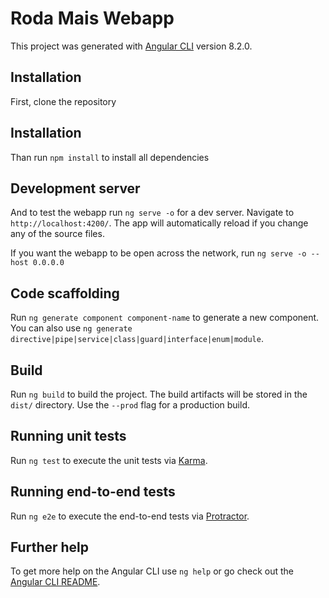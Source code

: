 # Roda Mais Webapp

This project was generated with [Angular CLI](https://github.com/angular/angular-cli) version 8.2.0.

## Installation

First, clone the repository

## Installation

Than run `npm install` to install all dependencies

## Development server

And to test the webapp run  `ng serve -o` for a dev server. Navigate to `http://localhost:4200/`. The app will automatically reload if you change any of the source files.

If you want the webapp to be open across the network, run `ng serve -o --host 0.0.0.0` 

## Code scaffolding

Run `ng generate component component-name` to generate a new component. You can also use `ng generate directive|pipe|service|class|guard|interface|enum|module`.

## Build

Run `ng build` to build the project. The build artifacts will be stored in the `dist/` directory. Use the `--prod` flag for a production build.

## Running unit tests

Run `ng test` to execute the unit tests via [Karma](https://karma-runner.github.io).

## Running end-to-end tests

Run `ng e2e` to execute the end-to-end tests via [Protractor](http://www.protractortest.org/).

## Further help

To get more help on the Angular CLI use `ng help` or go check out the [Angular CLI README](https://github.com/angular/angular-cli/blob/master/README.md).
